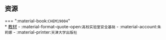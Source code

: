 ## 资源  
=== ":material-book:`CHEM19004`"  
    * [教材](https://api.mir6.com/api/lanzou?url=https://cqu-openlib.lanzout.com/i7ClV2d36jrg&down=true) - :material-format-quote-open:`高校实验室安全基础` - :material-account:`朱莉娜` - :material-printer:`天津大学出版社`  